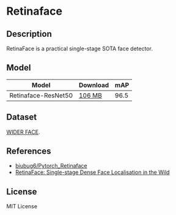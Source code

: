 <!--- SPDX-License-Identifier: MIT -->

# Retinaface

## Description

RetinaFace is a practical single-stage SOTA face detector.

## Model

| Model               | Download                  | mAP  |
|---------------------|:--------------------------|:-----|
| Retinaface-ResNet50 | [106 MB](retinaface.onnx) | 96.5 |

## Dataset

[WIDER FACE](http://shuoyang1213.me/WIDERFACE/).

## References

* [biubug6/Pytorch\_Retinaface](https://github.com/biubug6/Pytorch_Retinaface)
* [RetinaFace: Single-stage Dense Face Localisation in the Wild](https://arxiv.org/abs/1905.00641)

## License

MIT License
